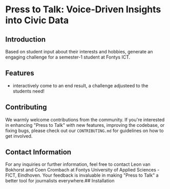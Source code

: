 # Press to Talk: Voice-Driven Insights into Civic Data

## Introduction
Based on student input about their interests and hobbies, generate an engaging challenge for a semester-1 student at Fontys ICT. 

## Features
- interactively come to an end result, a challenge adjusteed to the students need!


## Contributing
We warmly welcome contributions from the community. If you're interested in enhancing "Press to Talk" with new features, improving the codebase, or fixing bugs, please check out our `CONTRIBUTING.md` for guidelines on how to get involved.

## Contact Information
For any inquiries or further information, feel free to contact Leon van Bokhorst and Coen Crombach at Fontys University of Applied Sciences - FICT, Eindhoven. Your feedback is invaluable in making "Press to Talk" a better tool for journalists everywhere.## Installation


